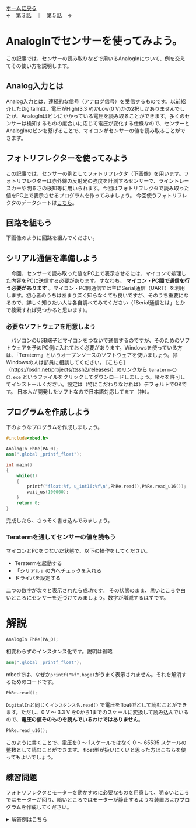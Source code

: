 [ホームに戻る](./index.md)  
←　[第３話](PwmOut_explain.md)　｜　[第５話](Warikomi_explain.md)　→

# AnalogInでセンサーを使ってみよう。
この記事では、センサーの読み取りなどで用いるAnalogInについて、例を交えてその使い方を説明します。

## Analog入力とは
Analog入力とは、連続的な信号（アナログ信号）を受信するものです。以前紹介したDigitalInは、電圧がHigh(3.3 V)かLow(0 V)かの2択しかありませんでしたが、AnalogInはピンにかかっている電圧を読み取ることができます。多くのセンサーは検知するものの度合いに応じて電圧が変化する仕様なので、センサーとAnalogInのピンを繋げることで、マイコンがセンサーの値を読み取ることができます。

## フォトリフレクターを使ってみよう
この記事では、センサーの例としてフォトリフレクタ（下画像）を用います。フォトリフレクターは赤外線の反射光の強度を計測するセンサーで、ライントレースカーや明るさの検知等に用いられます。今回はフォトリフレクタで読み取った値をPC上で表示させるプログラムを作ってみましょう。
今回使うフォトリフレクタのデータシートは[こちら](https://akizukidenshi.com/catalog/g/gP-04500/)。

## 回路を組もう
下画像のように回路を組んでください。

## シリアル通信を準備しよう
　今回、センサーで読み取った値をPC上で表示させるには、マイコンで処理した内容をPCに送信する必要があります。すなわち、 **マイコン・PC間で通信を行う必要があります** 。マイコン・PC間通信では主にSerial通信（UART）を利用します。初心者のうちはあまり深く知らなくても良いですが、そのうち重要になるので、詳しく知りたい人は各自調べてみてください（「Serial通信とは」とかで検索すれば見つかると思います）。

### 必要なソフトウェアを用意しよう
　パソコンのUSB端子とマイコンをつないで通信するのですが、そのためのソフトウェアを予めPC側に入れておく必要があります。Windowsを使っている方は、「Teraterm」というオープンソースのソフトウェアを使いましょう。非Windowsの人は部員に相談してください。
 [こちら]（https://osdn.net/projects/ttssh2/releases/）のリンクから `teraterm-〇〇.exe` というファイルをクリックしてダウンロードしましょう。諸々を許可してインストールください。設定は（特にこだわりなければ）デフォルトでOKです。
 日本人が開発したソフトなので日本語対応してます（神）。

## プログラムを作成しよう
下のようなプログラムを作成しましょう。

``` cpp
#include<mbed.h>

AnalogIn PhRe(PA_0);
asm(".global _printf_float");

int main()
{
    while(1)
    {
        printf("float:%f, u_int16:%f\n",PhRe.read(),PhRe.read_u16());
        wait_us(100000);
    }
    return 0;
}
```

完成したら、さっそく書き込んでみましょう。

### Teratermを通してセンサーの値を読もう
マイコンとPCをつないだ状態で、以下の操作をしてください。

* Teratermを起動する
* 「シリアル」の方へチェックを入れる
* ドライバを設定する



二つの数字が次々と表示されたら成功です。
その状態のまま、黒いところや白いところにセンサーを近づけてみましょう。数字が増減するはずです。

# 解説

``` cpp
AnalogIn PhRe(PA_0);
```
相変わらずのインスタンス化です。説明は省略

``` cpp
asm(".global _printf_float");
```
mbedでは、なぜか`printf("%f",hoge)`がうまく表示されません。それを解消するためのコードです。

``` cpp
PhRe.read();
```
`DigitalIn`と同じく`インスタンス名.read()` で電圧をfloat型として読むことができます。ただし、0 V ～ 3.3 V を0から1までのスケールに変換して読み込んでいるので、**電圧の値そのものを読んでいるわけではありません**。

``` cpp
PhRe.read_u16();
```
このように書くことで、電圧を0 ～ 1スケールではなく 0 ～ 65535 スケールの整数として読むことができます。
float型が扱いにくいと思った方はこちらを使ってもよいでしょう。


## 練習問題
フォトリフレクタとモーターを動かすのに必要なものを用意して、明るいところではモーターが回り、暗いところではモーターが静止するような装置およびプログラムを作成してください。

<details><summary>解答例はこちら</summary>

ソースコードは以下のようなものが考えられます。

``` cpp
#include <mbed.h>

DigitalOut dir();
PwmOut speed();
AnalogIn PhRe();

int main()
{
    dir.write(1);
    speed.period_ms(20);
    speed.write(0);

    while(1)
    {
        if(PhRe.read() > 0.5)
        {
            speed.write(0.5);
        }else{
            speed.write(0);
        }
        wait_us(100000);
    }
}
```
</details>